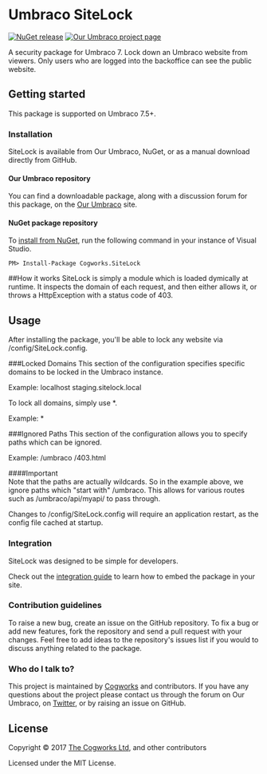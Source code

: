 # Umbraco SiteLock

[![NuGet release](https://img.shields.io/nuget/v/Cogworks.SiteLock.svg)](https://www.nuget.org/packages/Cogworks.SiteLock)
[![Our Umbraco project page](https://img.shields.io/badge/our-umbraco-orange.svg)](https://our.umbraco.org/projects/website-utilities/sitelock/)

A security package for Umbraco 7. Lock down an Umbraco website from viewers. Only users who are logged into the backoffice can see the public website.

## Getting started

This package is supported on Umbraco 7.5+.

### Installation

SiteLock is available from Our Umbraco, NuGet, or as a manual download directly from GitHub.

#### Our Umbraco repository
You can find a downloadable package, along with a discussion forum for this package, on the [Our Umbraco](https://our.umbraco.org/projects/website-utilities/sitelock/) site.

#### NuGet package repository
To [install from NuGet](https://www.nuget.org/packages/Cogworks.SiteLock/), run the following command in your instance of Visual Studio.

    PM> Install-Package Cogworks.SiteLock

	
##How it works
SiteLock is simply a module which is loaded dymically at runtime. It inspects the domain of each request, and then either allows it, or throws a HttpException with a status code of 403.


	
## Usage

After installing the package, you'll be able to lock any website via /config/SiteLock.config.

###Locked Domains
This section of the configuration specifies specific domains to be locked in the Umbraco instance.

Example:
<lockedDomains>
    <domain>localhost</domain>
    <domain>staging.sitelock.local</domain>
</lockedDomains>


To lock all domains, simply use *.

Example:
<lockedDomains>
    <domain>*</domain>
</lockedDomains>


###Ignored Paths
This section of the configuration allows you to specify paths which can be ignored. 

Example:
<ignoredPaths>
	<path>/umbraco</path>
	<path>/403.html</path>
</ignoredPaths>
  
####Important  
Note that the paths are actually wildcards. So in the example above, we ignore paths which "start with" /umbraco. This allows for various routes such as /umbraco/api/myapi/ to pass through. 


Changes to /config/SiteLock.config will require an application restart, as the config file cached at startup.   
	
	

### Integration

SiteLock was designed to be simple for developers.

Check out the [integration guide](docs/integration-guide.md) to learn how to embed the package in your site.

### Contribution guidelines

To raise a new bug, create an issue on the GitHub repository. To fix a bug or add new features, fork the repository and send a pull request with your changes. Feel free to add ideas to the repository's issues list if you would to discuss anything related to the package.

### Who do I talk to?
This project is maintained by [Cogworks](http://www.thecogworks.com/) and contributors. If you have any questions about the project please contact us through the forum on Our Umbraco, on [Twitter](https://twitter.com/cogworks), or by raising an issue on GitHub.



## License

Copyright &copy; 2017 [The Cogworks Ltd](http://www.thecogworks.com/), and other contributors

Licensed under the MIT License.